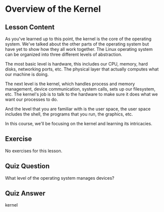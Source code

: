 # Overview of the Kernel

## Lesson Content

As you've learned up to this point, the kernel is the core of the operating system. We've talked about the other parts of the operating system but have yet to show how they all work together. The Linux operating system can be organized into three different levels of abstraction.

The most basic level is hardware, this includes our CPU, memory, hard disks, networking ports, etc. The physical layer that actually computes what our machine is doing.

The next level is the kernel, which handles process and memory management, device communication, system calls, sets up our filesystem, etc. The kernel's job is to talk to the hardware to make sure it does what we want our processes to do. 

And the level that you are familiar with is the user space, the user space includes the shell, the programs that you run, the graphics, etc.

In this course, we'll be focusing on the kernel and learning its intricacies.

## Exercise

No exercises for this lesson.

## Quiz Question

What level of the operating system manages devices?

## Quiz Answer

kernel


